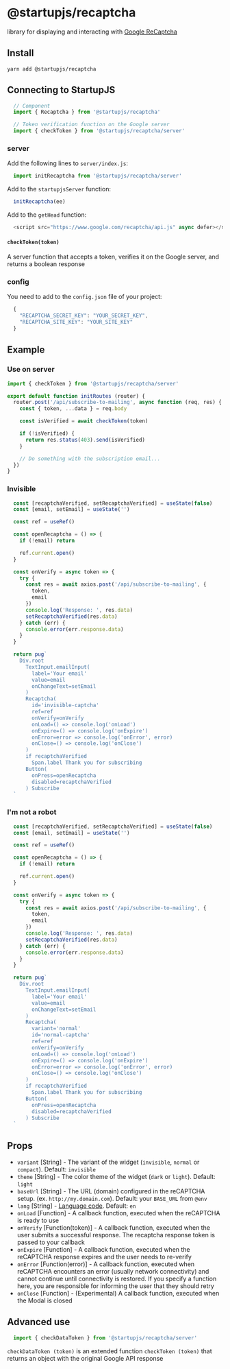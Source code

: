# @startupjs/recaptcha

library for displaying and interacting with [Google ReCaptcha](https://www.google.com/recaptcha/about/)

## Install

`yarn add @startupjs/recaptcha`

## Connecting to StartupJS

```js
  // Component
  import { Recaptcha } from '@startupjs/recaptcha'

  // Token verification function on the Google server
  import { checkToken } from '@startupjs/recaptcha/server'
```

### server

Add the following lines to `server/index.js`:
```js
  import initRecaptcha from '@startupjs/recaptcha/server'
```
Add to the `startupjsServer` function:
```js
  initRecaptcha(ee)
```
Add to the `getHead` function:
```js
  <script src="https://www.google.com/recaptcha/api.js" async defer></script>
```

#### `checkToken(token)`
A server function that accepts a token, verifies it on the Google server, and returns a boolean response

### config

You need to add to the `config.json` file of your project:
```js
  {
    "RECAPTCHA_SECRET_KEY": "YOUR_SECRET_KEY",
    "RECAPTCHA_SITE_KEY": "YOUR_SITE_KEY"
  }
```

## Example

### Use on server
```js
import { checkToken } from '@startupjs/recaptcha/server'

export default function initRoutes (router) {
  router.post('/api/subscribe-to-mailing', async function (req, res) {
    const { token, ...data } = req.body

    const isVerified = await checkToken(token)

    if (!isVerified) {
      return res.status(403).send(isVerified)
    }

    // Do something with the subscription email...
  })
}
```

### Invisible
```js
  const [recaptchaVerified, setRecaptchaVerified] = useState(false)
  const [email, setEmail] = useState('')

  const ref = useRef()

  const openRecaptcha = () => {
    if (!email) return

    ref.current.open()
  }

  const onVerify = async token => {
    try {
      const res = await axios.post('/api/subscribe-to-mailing', {
        token,
        email
      })
      console.log('Response: ', res.data)
      setRecaptchaVerified(res.data)
    } catch (err) {
      console.error(err.response.data)
    }
  }

  return pug`
    Div.root
      TextInput.emailInput(
        label='Your email'
        value=email
        onChangeText=setEmail
      )
      Recaptcha(
        id='invisible-captcha'
        ref=ref
        onVerify=onVerify
        onLoad=() => console.log('onLoad')
        onExpire=() => console.log('onExpire')
        onError=error => console.log('onError', error)
        onClose=() => console.log('onClose')
      )
      if recaptchaVerified
        Span.label Thank you for subscribing
      Button(
        onPress=openRecaptcha
        disabled=recaptchaVerified
      ) Subscribe
  `
```

### I'm not a robot
```js
  const [recaptchaVerified, setRecaptchaVerified] = useState(false)
  const [email, setEmail] = useState('')

  const ref = useRef()

  const openRecaptcha = () => {
    if (!email) return

    ref.current.open()
  }

  const onVerify = async token => {
    try {
      const res = await axios.post('/api/subscribe-to-mailing', {
        token,
        email
      })
      console.log('Response: ', res.data)
      setRecaptchaVerified(res.data)
    } catch (err) {
      console.error(err.response.data)
    }
  }

  return pug`
    Div.root
      TextInput.emailInput(
        label='Your email'
        value=email
        onChangeText=setEmail
      )
      Recaptcha(
        variant='normal'
        id='normal-captcha'
        ref=ref
        onVerify=onVerify
        onLoad=() => console.log('onLoad')
        onExpire=() => console.log('onExpire')
        onError=error => console.log('onError', error)
        onClose=() => console.log('onClose')
      )
      if recaptchaVerified
        Span.label Thank you for subscribing
      Button(
        onPress=openRecaptcha
        disabled=recaptchaVerified
      ) Subscribe
  `
```

## Props

 - `variant` [String] - The variant of the widget (`invisible`, `normal` or `compact`). Default: `invisible`
 - `theme` [String] - The color theme of the widget (`dark` or `light`). Default: `light`
 - `baseUrl` [String] - The URL (domain) configured in the reCAPTCHA setup. (ex. `http://my.domain.com`). Default: your `BASE_URL` from `@env`
 - `lang` [String] - [Language code](https://developers.google.com/recaptcha/docs/language). Default: `en`
 - `onLoad` [Function] - A callback function, executed when the reCAPTCHA is ready to use
 - `onVerify` [Function(token)] - A callback function, executed when the user submits a successful response. The recaptcha response token is passed to your callback
 - `onExpire` [Function] - A callback function, executed when the reCAPTCHA response expires and the user needs to re-verify
 - `onError` [Function(error)] - A callback function, executed when reCAPTCHA encounters an error (usually network connectivity) and cannot continue until connectivity is restored. If you specify a function here, you are responsible for informing the user that they should retry
 - `onClose` [Function] - (Experimental) A callback function, executed when the Modal is closed

## Advanced use

```js
  import { checkDataToken } from '@startupjs/recaptcha/server'
```

`checkDataToken (token)` is an extended function `checkToken (token)` that returns an object with the original Google API response
